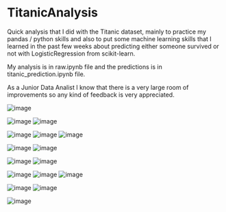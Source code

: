 # TitanicAnalysis


Quick analysis that I did with the Titanic dataset, mainly to practice my pandas / python skills and also to put some machine learning skills that I learned in the past few weeks about predicting either someone survived or not with LogisticRegression from scikit-learn.

My analysis is in raw.ipynb file and the predictions is in titanic_prediction.ipynb file.

As a Junior Data Analist I know that there is a very large room of improvements so any kind of feedback is very appreciated.

![image](https://user-images.githubusercontent.com/12129203/220421957-65d2a167-a2ad-4b30-9157-71f94251a45d.png)

![image](https://user-images.githubusercontent.com/12129203/220422205-97a16f2d-6df9-4d54-a61a-d9a4492bec52.png)
![image](https://user-images.githubusercontent.com/12129203/220422231-18f64b80-796f-4a25-9232-a89f824bb5e2.png)

![image](https://user-images.githubusercontent.com/12129203/220422267-90e7a90b-5d97-4db0-a964-310f85a2bf8c.png)
![image](https://user-images.githubusercontent.com/12129203/220422308-cac625b1-29c4-4b7b-ae8f-50d5d2e76f63.png)
![image](https://user-images.githubusercontent.com/12129203/220422337-1b6c45b0-39c6-4a2c-a30c-28a40604f7c7.png)

![image](https://user-images.githubusercontent.com/12129203/220422361-d3b2e9cd-038c-4420-8052-1a8a96c2073d.png)
![image](https://user-images.githubusercontent.com/12129203/220422375-710232f4-2f49-413d-969a-73dd34df5807.png)

![image](https://user-images.githubusercontent.com/12129203/220422398-1023d10b-2f28-4bf3-9121-6a35ba8147c1.png)
![image](https://user-images.githubusercontent.com/12129203/220422414-43bcf119-968c-47aa-a236-1ea24e24caaf.png)

![image](https://user-images.githubusercontent.com/12129203/220422441-bc14eaba-b2ea-455a-bb12-dc879ce51e33.png)
![image](https://user-images.githubusercontent.com/12129203/220422468-2e09471b-93ea-4dab-8e6a-fbfe459dd46b.png)
![image](https://user-images.githubusercontent.com/12129203/220422495-ec817cf5-b5f9-4a72-a5d1-8e9e48693666.png)

![image](https://user-images.githubusercontent.com/12129203/220422622-3e38ec5a-9324-43c8-8e39-5494c9cbd17d.png)
![image](https://user-images.githubusercontent.com/12129203/220422648-68f563aa-b62c-4f07-8a7b-142c40d22bb5.png)

![image](https://user-images.githubusercontent.com/12129203/220422667-823bebce-5f74-48a9-abda-e765e9e726c9.png)
